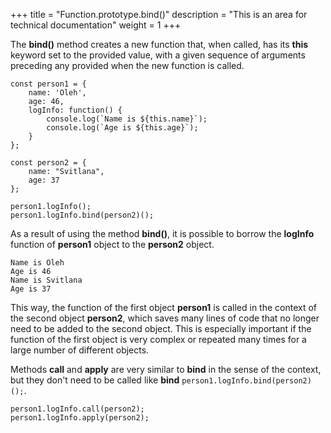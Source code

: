 +++
title = "Function.prototype.bind()"
description = "This is an area for technical documentation"
weight = 1
+++

The **bind()** method creates a new function that, when called, has its **this** keyword set to the provided value, with a given sequence of arguments preceding any provided when the new function is called.


```
const person1 = {
    name: 'Oleh',
    age: 46,
    logInfo: function() {
        console.log(`Name is ${this.name}`);
        console.log(`Age is ${this.age}`);
    }
};

const person2 = {
    name: "Svitlana",
    age: 37
};

person1.logInfo();
person1.logInfo.bind(person2)();
```
As a result of using the method **bind()**, it is possible to borrow the **logInfo** function of **person1** object to the **person2** object. 

```
Name is Oleh
Age is 46
Name is Svitlana
Age is 37
```

This way, the function of the first object **person1** is called in the context of the second object **person2**, which saves many lines of code that no longer need to be added to the second object. This is especially important if the function of the first object is very complex or repeated many times for a large number of different objects.

Methods **call** and **apply** are very similar to **bind** in the sense of the context, but they don't need to be called like **bind** `person1.logInfo.bind(person2)();`. 

```
person1.logInfo.call(person2);
person1.logInfo.apply(person2);
```